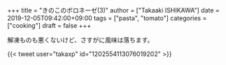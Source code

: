 +++
title = "きのこのボロネーゼ(3)"
author = ["Takaaki ISHIKAWA"]
date = 2019-12-05T09:42:00+09:00
tags = ["pasta", "tomato"]
categories = ["cooking"]
draft = false
+++

解凍ものも悪くないけど、さすがに風味は落ちます。  

{{< tweet user="takaxp" id="1202554113076019202" >}}